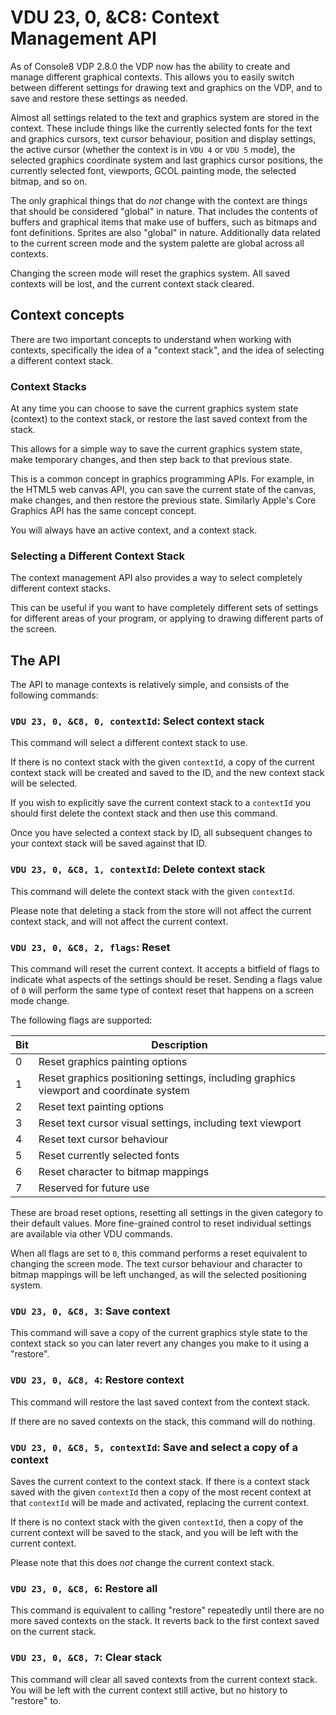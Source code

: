# VDU 23, 0, &C8: Context Management API

As of Console8 VDP 2.8.0 the VDP now has the ability to create and manage different graphical contexts.  This allows you to easily switch between different settings for drawing text and graphics on the VDP, and to save and restore these settings as needed.

Almost all settings related to the text and graphics system are stored in the context.  These include things like the currently selected fonts for the text and graphics cursors, text cursor behaviour, position and display settings, the active cursor (whether the context is in `VDU 4` or `VDU 5` mode), the selected graphics coordinate system and last graphics cursor positions, the currently selected font, viewports, GCOL painting mode, the selected bitmap, and so on.

The only graphical things that do _not_ change with the context are things that should be considered "global" in nature.  That includes the contents of buffers and graphical items that make use of buffers, such as bitmaps and font definitions.  Sprites are also "global" in nature.  Additionally data related to the current screen mode and the system palette are global across all contexts.

Changing the screen mode will reset the graphics system.  All saved contexts will be lost, and the current context stack cleared.

## Context concepts

There are two important concepts to understand when working with contexts, specifically the idea of a "context stack", and the idea of selecting a different context stack.

### Context Stacks

At any time you can choose to save the current graphics system state (context) to the context stack, or restore the last saved context from the stack.

This allows for a simple way to save the current graphics system state, make temporary changes, and then step back to that previous state.

This is a common concept in graphics programming APIs.  For example, in the HTML5 web canvas API, you can save the current state of the canvas, make changes, and then restore the previous state.  Similarly Apple's Core Graphics API has the same concept concept.

You will always have an active context, and a context stack.

### Selecting a Different Context Stack

The context management API also provides a way to select completely different context stacks.

This can be useful if you want to have completely different sets of settings for different areas of your program, or applying to drawing different parts of the screen.

## The API

The API to manage contexts is relatively simple, and consists of the following commands:

### `VDU 23, 0, &C8, 0, contextId`: Select context stack

This command will select a different context stack to use.

If there is no context stack with the given `contextId`, a copy of the current context stack will be created and saved to the ID, and the new context stack will be selected.

If you wish to explicitly save the current context stack to a `contextId` you should first delete the context stack and then use this command.

Once you have selected a context stack by ID, all subsequent changes to your context stack will be saved against that ID.

### `VDU 23, 0, &C8, 1, contextId`: Delete context stack

This command will delete the context stack with the given `contextId`.

Please note that deleting a stack from the store will not affect the current context stack, and will not affect the current context.

### `VDU 23, 0, &C8, 2, flags`: Reset

This command will reset the current context.  It accepts a bitfield of flags to indicate what aspects of the settings should be reset.  Sending a flags value of `0` will perform the same type of context reset that happens on a screen mode change.

The following flags are supported:

| Bit | Description |
| --- | ----------- |
| 0   | Reset graphics painting options |
| 1   | Reset graphics positioning settings, including graphics viewport and coordinate system |
| 2   | Reset text painting options |
| 3   | Reset text cursor visual settings, including text viewport |
| 4   | Reset text cursor behaviour |
| 5   | Reset currently selected fonts |
| 6   | Reset character to bitmap mappings |
| 7   | Reserved for future use |

These are broad reset options, resetting all settings in the given category to their default values.  More fine-grained control to reset individual settings are available via other VDU commands.

When all flags are set to `0`, this command performs a reset equivalent to changing the screen mode.  The text cursor behaviour and character to bitmap mappings will be left unchanged, as will the selected positioning system.

### `VDU 23, 0, &C8, 3`: Save context

This command will save a copy of the current graphics style state to the context stack so you can later revert any changes you make to it using a "restore".

### `VDU 23, 0, &C8, 4`: Restore context

This command will restore the last saved context from the context stack.

If there are no saved contexts on the stack, this command will do nothing.

### `VDU 23, 0, &C8, 5, contextId`: Save and select a copy of a context

Saves the current context to the context stack.  If there is a context stack saved with the given `contextId` then a copy of the most recent context at that `contextId` will be made and activated, replacing the current context.

If there is no context stack with the given `contextId`, then a copy of the current context will be saved to the stack, and you will be left with the current context.

Please note that this does _not_ change the current context stack.

### `VDU 23, 0, &C8, 6`: Restore all

This command is equivalent to calling "restore" repeatedly until there are no more saved contexts on the stack.  It reverts back to the first context saved on the current stack.

### `VDU 23, 0, &C8, 7`: Clear stack

This command will clear all saved contexts from the current context stack.  You will be left with the current context still active, but no history to "restore" to.

